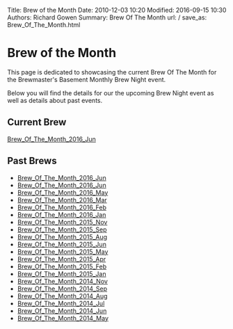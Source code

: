 Title: Brew of the Month
Date: 2010-12-03 10:20
Modified: 2016-09-15 10:30
Authors: Richard Gowen
Summary: Brew Of The Month
url: /
save_as: Brew_Of_The_Month.html

# Brew of the Month

This page is dedicated to showcasing the current Brew Of The Month for
the Brewmaster&#39;s Basement Monthly Brew Night event.

Below you will find the details for our the upcoming Brew Night event as
well as details about past events.

Current Brew
------------

[Brew\_Of\_The\_Month\_2016\_Jun](Brew_Of_The_Month_2016_Sep.html)

Past Brews
----------

-   [Brew\_Of\_The\_Month\_2016\_Jun](Brew_Of_The_Month_2016_Sep.html)
-   [Brew\_Of\_The\_Month\_2016\_Jun](Brew_Of_The_Month_2016_Jun.html)
-   [Brew\_Of\_The\_Month\_2016\_May](Brew_Of_The_Month_2016_May.html)
-   [Brew\_Of\_The\_Month\_2016\_Mar](Brew_Of_The_Month_2016_Mar.html)
-   [Brew\_Of\_The\_Month\_2016\_Feb](Brew_Of_The_Month_2016_Feb.html)
-   [Brew\_Of\_The\_Month\_2016\_Jan](Brew_Of_The_Month_2016_Jan.html)
-   [Brew\_Of\_The\_Month\_2015\_Nov](Brew_Of_The_Month_2015_Nov.html)
-   [Brew\_Of\_The\_Month\_2015\_Sep](Brew_Of_The_Month_2015_Sep.html)
-   [Brew\_Of\_The\_Month\_2015\_Aug](Brew_Of_The_Month_2015_Aug.html)
-   [Brew\_Of\_The\_Month\_2015\_Jun](Brew_Of_The_Month_2015_Jun.html)
-   [Brew\_Of\_The\_Month\_2015\_May](Brew_Of_The_Month_2015_May.html)
-   [Brew\_Of\_The\_Month\_2015\_Apr](Brew_Of_The_Month_2015_Apr.html)
-   [Brew\_Of\_The\_Month\_2015\_Feb](Brew_Of_The_Month_2015_Feb.html)
-   [Brew\_Of\_The\_Month\_2015\_Jan](Brew_Of_The_Month_2015_Jan.html)
-   [Brew\_Of\_The\_Month\_2014\_Nov](Brew_Of_The_Month_2014_Nov.html)
-   [Brew\_Of\_The\_Month\_2014\_Sep](Brew_Of_The_Month_2014_Sep.html)
-   [Brew\_Of\_The\_Month\_2014\_Aug](Brew_Of_The_Month_2014_Aug.html)
-   [Brew\_Of\_The\_Month\_2014\_Jul](Brew_Of_The_Month_2014_Jul.html)
-   [Brew\_Of\_The\_Month\_2014\_Jun](Brew_Of_The_Month_2014_Jun.html)
-   [Brew\_Of\_The\_Month\_2014\_May](Brew_Of_The_Month_2014_May.html)

